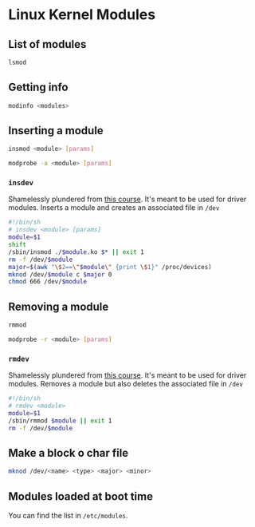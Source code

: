 # Linux Kernel Modules

## List of modules
```c
lsmod 
```

## Getting info
```bash
modinfo <modules>
```

## Inserting a module
```bash
insmod <module> [params]
```

```bash
modprobe -a <module> [params]
```

### `insdev`
Shamelessly plundered from [this course](https://largo.lip6.fr/trac/sesi-peri). 
It's meant to be used for driver modules. 
Inserts a module and creates an associated file in `/dev`
```bash
#!/bin/sh
# insdev <module> [params]
module=$1
shift
/sbin/insmod ./$module.ko $* || exit 1
rm -f /dev/$module
major=$(awk "\$2==\"$module\" {print \$1}" /proc/devices)
mknod /dev/$module c $major 0
chmod 666 /dev/$module
```

## Removing a module
```bash
rmmod
```

```bash
modprobe -r <module> [params]
```

### `rmdev`
Shamelessly plundered from [this course](https://largo.lip6.fr/trac/sesi-peri). 
It's meant to be used for driver modules. 
Removes a module but also deletes the associated file in `/dev`

```bash
#!/bin/sh
# rmdev <module>
module=$1
/sbin/rmmod $module || exit 1
rm -f /dev/$module 
```

## Make a block o char file
```bash
mknod /dev/<name> <type> <major> <minor>
```

## Modules loaded at boot time
You can find the list in `/etc/modules`.
